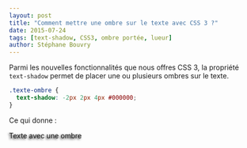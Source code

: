 ```yaml
---
layout: post
title: "Comment mettre une ombre sur le texte avec CSS 3 ?"
date: 2015-07-24
tags: [text-shadow, CSS3, ombre portée, lueur]
author: Stéphane Bouvry
---
```


Parmi les nouvelles fonctionnalités que nous offres CSS 3, la propriété `text-shadow` permet de placer une ou plusieurs ombres sur le texte.

```css
.texte-ombre {
  text-shadow: -2px 2px 4px #000000;
}
```

Ce qui donne :
<div class="result">
  <p style="text-shadow: -2px 2px 4px #000000;">
    Texte avec une ombre
  </p>
</div>

<!-- more -->
